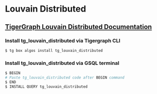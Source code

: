 # Louvain Distributed
## [TigerGraph Louvain Distributed Documentation](https://docs.tigergraph.com/tigergraph-platform-overview/graph-algorithm-library#louvain-method-with-parallelism-and-refinement)

### Install tg_louvain_distributed via Tigergraph CLI

```bash
$ tg box algos install tg_louvain_distributed
```

### Install tg_louvain_distributed via GSQL terminal

```bash
$ BEGIN
# Paste tg_louvain_distributed code after BEGIN command
$ END 
$ INSTALL QUERY tg_louvain_distributed
```